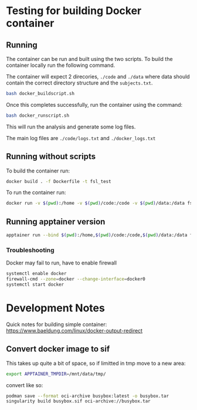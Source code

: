 # Testing for building Docker container

## Running

The container can be run and built using the two scripts.  To build the container locally run the following command.

The container will expect 2 direcories, `./code` and `./data` where data should contain the correct directory structure and the `subjects.txt`.

```bash
bash docker_buildscript.sh
```

Once this completes successfully, run the container using the command:

```bash
bash docker_runscript.sh
```

This will run the analysis and generate some log files.

The main log files are `./code/logs.txt` and `./docker_logs.txt`


## Running without scripts

To build the container run: 

```bash
docker build . -f Dockerfile -t fsl_test
```

To run the container run:

```bash
docker run -v $(pwd):/home -v $(pwd)/code:/code -v $(pwd)/data:/data fsl_test  >> docker_log.txt 2>&1
```
## Running apptainer version

```bash
apptainer run --bind $(pwd):/home,$(pwd)/code:/code,$(pwd)/data:/data fsl_test.sif >> docker_log.txt 2>&1
```

### Troubleshooting

Docker may fail to run, have to enable firewall
 
 ```bash
systemctl enable docker
firewall-cmd --zone=docker --change-interface=docker0
systemctl start docker
```


# Development Notes

Quick notes for building simple container: https://www.baeldung.com/linux/docker-output-redirect

## Convert docker image to sif

This takes up quite a bit of space, so if limitted in tmp move to a new area:

```bash
export APPTAINER_TMPDIR=/mnt/data/tmp/
```

convert like so:

```bash
podman save --format oci-archive busybox:latest -o busybox.tar
singularity build busybox.sif oci-archive://busybox.tar
```


